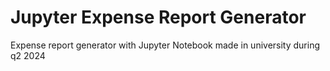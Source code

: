 # Jupyter Expense Report Generator
Expense report generator with Jupyter Notebook made in university during q2 2024
